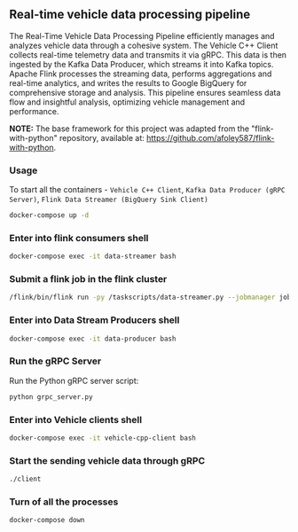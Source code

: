 ## Real-time vehicle data processing pipeline

The Real-Time Vehicle Data Processing Pipeline efficiently manages and analyzes vehicle data through a cohesive system. The Vehicle C++ Client collects real-time telemetry data and transmits it via gRPC. This data is then ingested by the Kafka Data Producer, which streams it into Kafka topics. Apache Flink processes the streaming data, performs aggregations and real-time analytics, and writes the results to Google BigQuery for comprehensive storage and analysis. This pipeline ensures seamless data flow and insightful analysis, optimizing vehicle management and performance. 

**NOTE:** The base framework for this project was adapted from the "flink-with-python" repository, available at: https://github.com/afoley587/flink-with-python.

### Usage

To start all the containers - `Vehicle C++ Client`, `Kafka Data Producer (gRPC Server)`, `Flink Data Streamer (BigQuery Sink Client)`

```bash
docker-compose up -d  
```

### Enter into flink consumers shell

```bash
docker-compose exec -it data-streamer bash 
```

### Submit a flink job in the flink cluster

```bash
/flink/bin/flink run -py /taskscripts/data-streamer.py --jobmanager jobmanager:8081 --target local
```

### Enter into Data Stream Producers shell

```bash
docker-compose exec -it data-producer bash 
```

### Run the gRPC Server
Run the Python gRPC server script:

```bash
python grpc_server.py
```

### Enter into Vehicle clients shell

```bash
docker-compose exec -it vehicle-cpp-client bash
```

### Start the sending vehicle data through gRPC

```bash
./client
```

### Turn of all the processes
```bash
docker-compose down 
```

